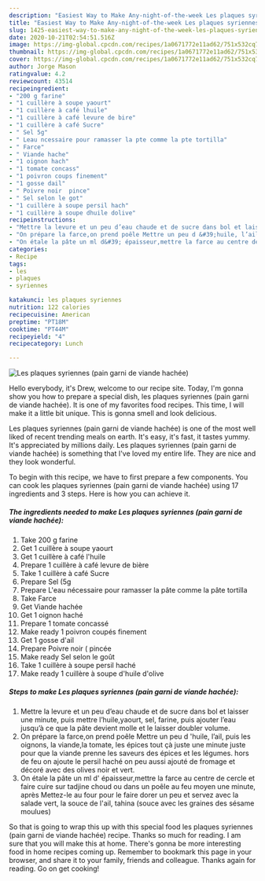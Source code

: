```yaml
---
description: "Easiest Way to Make Any-night-of-the-week Les plaques syriennes (pain garni de viande hachée)"
title: "Easiest Way to Make Any-night-of-the-week Les plaques syriennes (pain garni de viande hachée)"
slug: 1425-easiest-way-to-make-any-night-of-the-week-les-plaques-syriennes-pain-garni-de-viande-hachee
date: 2020-10-21T02:54:51.516Z
image: https://img-global.cpcdn.com/recipes/1a0671772e11ad62/751x532cq70/les-plaques-syriennes-pain-garni-de-viande-hachee-photo-principale-de-la-recette.jpg
thumbnail: https://img-global.cpcdn.com/recipes/1a0671772e11ad62/751x532cq70/les-plaques-syriennes-pain-garni-de-viande-hachee-photo-principale-de-la-recette.jpg
cover: https://img-global.cpcdn.com/recipes/1a0671772e11ad62/751x532cq70/les-plaques-syriennes-pain-garni-de-viande-hachee-photo-principale-de-la-recette.jpg
author: Jorge Mason
ratingvalue: 4.2
reviewcount: 43514
recipeingredient:
- "200 g farine"
- "1 cuillère à soupe yaourt"
- "1 cuillère à café lhuile"
- "1 cuillère à café levure de bire"
- "1 cuillère à café Sucre"
- " Sel 5g"
- " Leau ncessaire pour ramasser la pte comme la pte tortilla"
- " Farce"
- " Viande hache"
- "1 oignon hach"
- "1 tomate concass"
- "1 poivron coups finement"
- "1 gosse dail"
- " Poivre noir  pince"
- " Sel selon le got"
- "1 cuillère à soupe persil hach"
- "1 cuillère à soupe dhuile dolive"
recipeinstructions:
- "Mettre la levure et un peu d’eau chaude et de sucre dans bol et laisser une minute, puis mettre l’huile,yaourt, sel, farine, puis ajouter l’eau jusqu’à ce que la pâte devient molle et le laisser doubler volume."
- "On prépare la farce,on prend poêle Mettre un peu d &#39;huile, l’ail, puis les oignons, la viande,la tomate, les épices tout çà juste une minute juste pour que la viande prenne les saveurs des épices et les légumes. hors de feu on ajoute le persil haché on peu aussi ajouté de fromage et décoré avec des olives noir et vert."
- "On étale la pâte un ml d&#39; épaisseur,mettre la farce au centre de cercle et faire cuire sur tadjine choud ou dans un poêle au feu moyen une minute, après Mettez-le au four pour le faire dorer un peu et servez avec la salade vert, la souce de l&#39;ail, tahina (souce avec les graines des sésame moulues)"
categories:
- Recipe
tags:
- les
- plaques
- syriennes

katakunci: les plaques syriennes 
nutrition: 122 calories
recipecuisine: American
preptime: "PT18M"
cooktime: "PT44M"
recipeyield: "4"
recipecategory: Lunch

---
```



![Les plaques syriennes (pain garni de viande hachée)](https://img-global.cpcdn.com/recipes/1a0671772e11ad62/751x532cq70/les-plaques-syriennes-pain-garni-de-viande-hachee-photo-principale-de-la-recette.jpg)

Hello everybody, it's Drew, welcome to our recipe site. Today, I'm gonna show you how to prepare a special dish, les plaques syriennes (pain garni de viande hachée). It is one of my favorites food recipes. This time, I will make it a little bit unique. This is gonna smell and look delicious.



Les plaques syriennes (pain garni de viande hachée) is one of the most well liked of recent trending meals on earth. It's easy, it's fast, it tastes yummy. It's appreciated by millions daily. Les plaques syriennes (pain garni de viande hachée) is something that I've loved my entire life. They are nice and they look wonderful.


To begin with this recipe, we have to first prepare a few components. You can cook les plaques syriennes (pain garni de viande hachée) using 17 ingredients and 3 steps. Here is how you can achieve it.

<!--inarticleads1-->

##### The ingredients needed to make Les plaques syriennes (pain garni de viande hachée):

1. Take 200 g farine
1. Get 1 cuillère à soupe yaourt
1. Get 1 cuillère à café l&#39;huile
1. Prepare 1 cuillère à café levure de bière
1. Take 1 cuillère à café Sucre
1. Prepare  Sel (5g
1. Prepare  L&#39;eau nécessaire pour ramasser la pâte comme la pâte tortilla
1. Take  Farce
1. Get  Viande hachée
1. Get 1 oignon haché
1. Prepare 1 tomate concassé
1. Make ready 1 poivron coupés finement
1. Get 1 gosse d&#39;ail
1. Prepare  Poivre noir ( pincée
1. Make ready  Sel selon le goût
1. Take 1 cuillère à soupe persil haché
1. Make ready 1 cuillère à soupe d&#39;huile d&#39;olive




<!--inarticleads2-->

##### Steps to make Les plaques syriennes (pain garni de viande hachée):

1. Mettre la levure et un peu d’eau chaude et de sucre dans bol et laisser une minute, puis mettre l’huile,yaourt, sel, farine, puis ajouter l’eau jusqu’à ce que la pâte devient molle et le laisser doubler volume.
1. On prépare la farce,on prend poêle Mettre un peu d &#39;huile, l’ail, puis les oignons, la viande,la tomate, les épices tout çà juste une minute juste pour que la viande prenne les saveurs des épices et les légumes. hors de feu on ajoute le persil haché on peu aussi ajouté de fromage et décoré avec des olives noir et vert.
1. On étale la pâte un ml d&#39; épaisseur,mettre la farce au centre de cercle et faire cuire sur tadjine choud ou dans un poêle au feu moyen une minute, après Mettez-le au four pour le faire dorer un peu et servez avec la salade vert, la souce de l&#39;ail, tahina (souce avec les graines des sésame moulues)




So that is going to wrap this up with this special food les plaques syriennes (pain garni de viande hachée) recipe. Thanks so much for reading. I am sure that you will make this at home. There's gonna be more interesting food in home recipes coming up. Remember to bookmark this page in your browser, and share it to your family, friends and colleague. Thanks again for reading. Go on get cooking!
